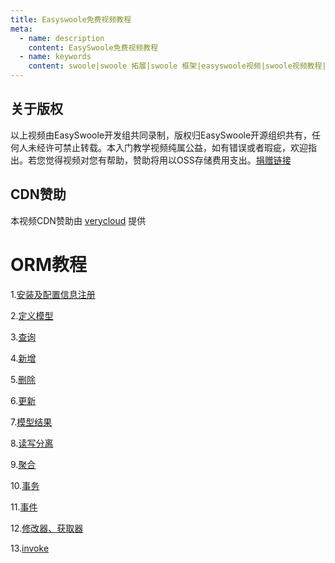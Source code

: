 ```yaml
---
title: Easyswoole免费视频教程
meta:
  - name: description
    content: EasySwoole免费视频教程
  - name: keywords
    content: swoole|swoole 拓展|swoole 框架|easyswoole视频|swoole视频教程|swoole免费教程
---
```


## 关于版权
以上视频由EasySwoole开发组共同录制，版权归EasySwoole开源组织共有，任何人未经许可禁止转载。本入门教学视频纯属公益，如有错误或者瑕疵，欢迎指出。若您觉得视频对您有帮助，赞助将用以OSS存储费用支出。[捐赠链接](./../donate.md)

## CDN赞助
本视频CDN赞助由 [verycloud](https://www.verycloud.cn/) 提供

# ORM教程

1.[安装及配置信息注册](http://video-oss.easyswoole.com/es-orm/1.+%E5%AE%89%E8%A3%85%E9%85%8D%E7%BD%AE%E4%BF%A1%E6%81%AF%E6%B3%A8%E5%86%8C.mp4)

2.[定义模型](http://video-oss.easyswoole.com/es-orm/2.%E5%AE%9A%E4%B9%89%E6%A8%A1%E5%9E%8B.mp4)

3.[查询](http://video-oss.easyswoole.com/es-orm/3.%E6%9F%A5%E8%AF%A2.mp4)

4.[新增](http://video-oss.easyswoole.com/es-orm/4.%E6%96%B0%E5%A2%9E.mp4)

5.[删除](http://video-oss.easyswoole.com/es-orm/6.%E5%88%A0%E9%99%A4.mp4)

6.[更新](http://video-oss.easyswoole.com/es-orm/7.%E6%9B%B4%E6%96%B0.mp4)

7.[模型结果](http://video-oss.easyswoole.com/es-orm/8.%E6%A8%A1%E5%9E%8B%E7%BB%93%E6%9E%9C.mp4)

8.[读写分离](http://video-oss.easyswoole.com/es-orm/9.%E8%AF%BB%E5%86%99%E5%88%86%E7%A6%BB%E3%80%82.mp4)

9.[聚合](http://video-oss.easyswoole.com/es-orm/10.%E8%81%9A%E5%90%88.mp4)

10.[事务](http://video-oss.easyswoole.com/es-orm/11.%E4%BA%8B%E5%8A%A1.mp4)

11.[事件](http://video-oss.easyswoole.com/es-orm/12.%E4%BA%8B%E4%BB%B6.mp4)

12.[修改器、获取器](http://video-oss.easyswoole.com/es-orm/13.%E4%BF%AE%E6%94%B9%E5%99%A8%E3%80%81%E8%8E%B7%E5%8F%96%E5%99%A8.mp4)

13.[invoke](http://video-oss.easyswoole.com/es-orm/14.invoke.mp4)


